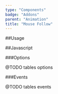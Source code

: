 ```yaml
---
type: "Components"
badge: "Addons"
parent: "Animation"
title: "Mouse Follow"
---
```


##Usage

##Javascript

###Options

@TODO tables options

###Events

@TODO tables events
